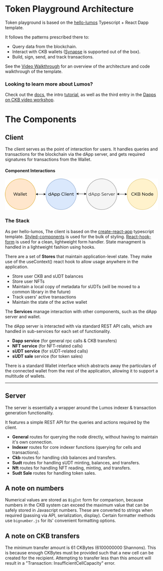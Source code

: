 # Token Playground Architecture

Token playground is based on the [hello-lumos](https://github.com/tspoff/hello-lumos) Typescript + React Dapp template.

It follows the patterns prescribed there to:
- Query data from the blockchain.
- Interact with CKB wallets ([Synapse](https://github.com/rebase-network/synapse-extension/) is supported out of the box).
- Build, sign, send, and track transactions.

See the [Video Walkthrough](https://www.youtube.com/watch?v=9U23hrzCAiM) for an overview of the architecture and code walkthrough of the template.

### Looking to learn more about Lumos?

Check out the [docs](https://github.com/nervosnetwork/lumos), the intro [tutorial](https://docs.nervos.org/docs/labs/lumos-nervosdao), as well as the third entry in the [Dapps on CKB video workshop](https://www.youtube.com/watch?v=TJ2bnSFUpPQ).

# The Components

## Client

The client serves as the point of interaction for users. It handles queries and transactions for the blockchain via the dApp server, and gets required signatures for transactions from the Wallet.

#### Component Interactions

![Component Interactions](./images/interactions.png)

### The Stack

As per hello-lumos, The client is based on the [create-react-app](https://create-react-app.dev/docs/getting-started/) typescript template. [Styled-components](https://styled-components.com/) is used for the bulk of styling. [React-hook-form](https://react-hook-form.com/) is used for a clean, lightweight form handler. State managment is handled in a lightweight fashion using hooks.

There are a set of **Stores** that maintain application-level state. They make use of the useContext() react hook to allow usage anywhere in the application.

* Store user CKB and sUDT balances
* Store user NFTs
* Maintain a local copy of metadata for sUDTs (will be moved to a common library in the future)
* Track users' active transactions
* Maintain the state of the active wallet

The **Services** manage interaction with other components, such as the dApp server and wallet. 

The dApp server is interacted with via standard REST API calls, which are handled in sub-services for each set of functionality.
* **Dapp service** (for general rpc calls & CKB transfers)
* **NFT service** (for NFT-related calls)
* **sUDT service** (for sUDT-related calls)
* **sUDT sale** service (for token sales)

There is a standard Wallet interface which abstracts away the particulars of the connected wallet from the rest of the application, allowing it to support a multitude of wallets.

---
## Server

The server is essentially a wrapper around the Lumos indexer & transaction generation functionality. 

It features a simple REST API for the queries and actions required by the client.

- **General** routes for querying the node directly, without having to maintain it's own connection.
- **Indexer** routes for core indexer functions (querying for cells and transactions).
- **Ckb** routes for handling ckb balances and transfers.
- **Sudt** routes for handling sUDT minting, balances, and transfers.
- **Nft** routes for handling NFT reading, minting, and transfers.
- **Sudt Sale** routes for handling token sales.

## A note on numbers

Numerical values are stored as `BigInt` form for comparison, because numbers in the CKB system can exceed the maximum value that can be safely stored in Javascript numbers. These are converted to strings when required (passing via API, serialization, display). Certain formatter methods use `bignumber.js` for its' convenient formatting options.

## A note on CKB transfers

The minimum transfer amount is 61 CKBytes (6100000000 Shannons). This is because enough CKBytes must be provided such that a new cell can be created for the recipient. Attempting to transfer less than this amount will result in a "Transaction: InsufficientCellCapacity" error.
